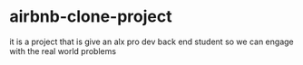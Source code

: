 # airbnb-clone-project
it is a project that is give an alx pro dev back end student so we can engage with the real world problems 
